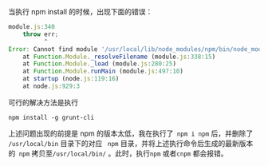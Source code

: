 当执行 npm install 的时候，出现下面的错误：

```js
module.js:340
    throw err;
          ^
Error: Cannot find module '/usr/local/lib/node_modules/npm/bin/node_modules/npm/bin/npm-cli.js'
    at Function.Module._resolveFilename (module.js:338:15)
    at Function.Module._load (module.js:280:25)
    at Function.Module.runMain (module.js:497:10)
    at startup (node.js:119:16)
    at node.js:929:3
```

可行的解决方法是执行

```shell
npm install -g grunt-cli	
```

上述问题出现的前提是 npm 的版本太低，我在执行了` npm i npm` 后，并删除了 `/usr/local/bin` 目录下的对应 ` npm` 目录，并将上述执行命令后生成的最新版本的` npm` 拷贝至`/usr/local/bin/` 。此时，执行`npm` 或者`cnpm` 都会报错。